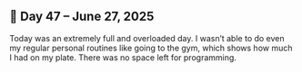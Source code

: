 ## 📅 Day 47 – June 27, 2025

Today was an extremely full and overloaded day. I wasn’t able to do even my regular personal routines like going to the gym, which shows how much I had on my plate. There was no space left for programming.
